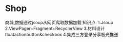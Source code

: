 # Shop
商城,数据通过jsoup从网页爬取数据加载
知识点:
1.Jsoup
2.ViewPager+Fragment+RecyclerView
3.材料设计floatactionbutton&checkbox
4.集成三方登录分享极光推送
